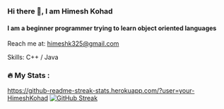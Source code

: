 ### Hi there 👋, I am Himesh Kohad
#### I am a beginner programmer trying to learn object oriented languages


Reach me at: himeshk325@gmail.com

Skills: C++ / Java   

### :fire: My Stats :
https://github-readme-streak-stats.herokuapp.com/?user=your-HimeshKohad
[![GitHub Streak](https://github-readme-streak-stats.herokuapp.com/?user=HimeshKohad1&theme=dark)](https://git.io/streak-stats)




